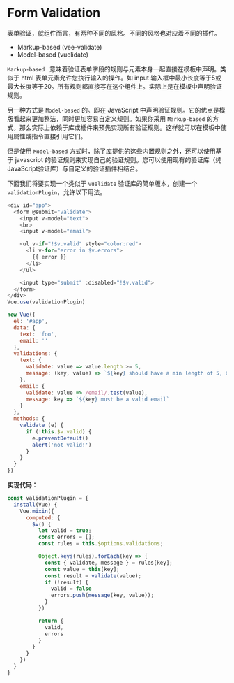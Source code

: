 # Form Validation


表单验证，就组件而言，有两种不同的风格。不同的风格也对应着不同的插件。

- Markup-based (vee-validate)
- Model-based (vuelidate)

`Markup-based ` 意味着验证表单字段的规则与元素本身一起直接在模板中声明。类似于 html 表单元素允许您执行输入的操作。如 input 输入框中最小长度等于5或最大长度等于20。所有规则都直接写在这个组件上。实际上是在模板中声明验证规则。

另一种方式是 `Model-based` 的。即在 JavaScript 中声明验证规则。它的优点是模版看起来更加整洁，同时更加容易自定义规则。如果你采用 `Markup-based` 的方式，那么实际上依赖于库或插件来预先实现所有验证规则。这样就可以在模板中使用属性或指令直接引用它们。

但是使用 `Model-based` 方式时，除了库提供的这些内置规则之外，还可以使用基于 javascript 的验证规则来实现自己的验证规则。您可以使用现有的验证库（纯JavaScript验证库）与自定义的验证插件相结合。

下面我们将要实现一个类似于 `vuelidate` 验证库的简单版本，创建一个`validationPlugin`，允许以下用法。

```js
<div id="app">
  <form @submit="validate">
    <input v-model="text">
    <br>
    <input v-model="email">

    <ul v-if="!$v.valid" style="color:red">
      <li v-for="error in $v.errors">
        {{ error }}
      </li>
    </ul>

    <input type="submit" :disabled="!$v.valid">
  </form>
</div>
Vue.use(validationPlugin)

new Vue({
  el: '#app',
  data: {
    text: 'foo',
    email: ''
  },
  validations: {
    text: {
      validate: value => value.length >= 5,
      message: (key, value) => `${key} should have a min length of 5, but got ${value.length}`
    },
    email: {
      validate: value => /email/.test(value),
      message: key => `${key} must be a valid email`
    }
  },
  methods: {
    validate (e) {
      if (!this.$v.valid) {
        e.preventDefault()
        alert('not valid!')
      }
    }
  }
})
```

**实现代码：**

```js
const validationPlugin = {
  install(Vue) {
    Vue.mixin({  
      computed: {
        $v() {
          let valid = true;
          const errors = [];
          const rules = this.$options.validations;

          Object.keys(rules).forEach(key => {
            const { validate, message } = rules[key];
            const value = this[key];
            const result = validate(value);
            if (!result) {
              valid = false
              errors.push(message(key, value));
            }
          })

          return {
            valid,
            errors
          }
        }
      }
    })
  }
}
```
